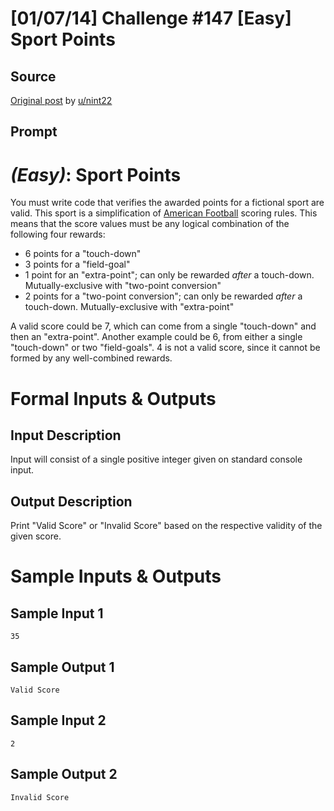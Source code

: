 # [01/07/14] Challenge #147 [Easy] Sport Points

## Source

[Original post](https://old.reddit.com/r/dailyprogrammer/comments/1undyd/010714_challenge_147_easy_sport_points/) by [u/nint22](https://old.reddit.com/user/nint22)

## Prompt

# [](#EasyIcon) *(Easy)*: Sport Points

You must write code that verifies the awarded points for a fictional sport are valid. This sport is a simplification of [American Football](http://en.wikipedia.org/wiki/American_football#Scoring) scoring rules. This means that the score values must be any logical combination of the following four rewards:

+ 6 points for a "touch-down"
+ 3 points for a "field-goal"
+ 1 point for an "extra-point"; can only be rewarded *after* a touch-down. Mutually-exclusive with "two-point conversion"
+ 2 points for a "two-point conversion"; can only be rewarded *after* a touch-down. Mutually-exclusive with "extra-point"

A valid score could be 7, which can come from a single "touch-down" and then an "extra-point". Another example could be 6, from either a single "touch-down" or two "field-goals". 4 is not a valid score, since it cannot be formed by any well-combined rewards.

# Formal Inputs & Outputs
## Input Description

Input will consist of a single positive integer given on standard console input.

## Output Description

Print "Valid Score" or "Invalid Score" based on the respective validity of the given score.

# Sample Inputs & Outputs
## Sample Input 1

    35

## Sample Output 1

    Valid Score

## Sample Input 2

    2

## Sample Output 2

    Invalid Score
